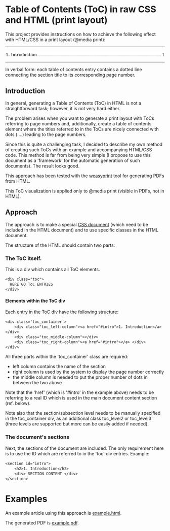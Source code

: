# Table of Contents (ToC) in raw CSS and HTML (print layout)

This project provides instructions on how to achieve the following effect with HTML/CSS in a print layout (@media print):

---

![One ToC entry](toc-one-entry-example.png)

---

In verbal form: each table of contents entry contains a dotted line connecting the section title to its corresponding page number.
 
## Introduction

In general, generating a Table of Contents (ToC) in HTML is not a straightforward task; however, it is not very hard either. 

The problem arises when you want to generate a print layout with ToCs referring to page numbers and, additionally, create a table of contents element where the titles referred to in the ToCs are nicely connected with dots (....) leading to the page numbers.

Since this is quite a challenging task, I decided to describe my own method of creating such ToCs with an example and accompanying HTML/CSS code. This method is far from being very simple (I propose to use this document as a 'framework' for the automatic generation of such documents). The result looks good.

This approach has been tested with the [weasyprint](https://github.com/Kozea/WeasyPrint) tool for generating PDFs from HTML.

This ToC visualization is applied only to @media print (visible in PDFs, not in HTML).

## Approach

The approach is to make a special [CSS document](toc.css) (which need to be included in the HTML document) and to use specific classes in the HTML document.

The structure of the HTML should contain two parts:

### The ToC itself.
This is a div which contains all ToC elements.
 
    <div class="toc">
      HERE GO ToC ENTRIES
    </div>

#### Elements within the ToC div

Each entry in the ToC div have the following structure:

    <div class='toc_container'>
        <div class="toc_left-column"><a href="#intro">1. Introduction</a></div>
        <div class="toc_middle-column"></div>
        <div class="toc_right-column"><a href="#intro"></a> </div>
    </div>

All three parts within the 'toc_container' class are required:

- left column contains the name of the section 
- right column is used by the system to display the page number correctly
- the middle column is needed to put the proper number of dots in between the two above
 
Note that the 'href' (which is '#intro' in the example above) needs to be referring to a real ID which is used in the main document content section (ref. below). 

Note also that the section/subsection level needs to be manually specified in the toc_container div, as an additional class toc_level2 or toc_level3 
(three levels are supported but more can be easily added if needed).

### The document's sections 

Next, the sections of the document are included. The only requirement here is to use the ID which are referred to in the 'toc' div entries.
Example:

    <section id="intro">
        <h2>1. Introduction</h2>
        <div> SECTION CONTENT </div>
    </section>

# Examples 

An example article using this approach is [example.html](example.html).

The generated PDF is [example.pdf](example.pdf).

